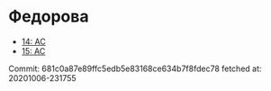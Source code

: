 # Федорова
- [14: AC](14.md)
- [15: AC](15.md)

Commit: 681c0a87e89ffc5edb5e83168ce634b7f8fdec78
 fetched at: 20201006-231755
